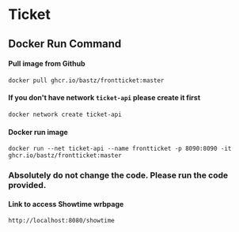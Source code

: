 # Ticket
## Docker Run Command

#### Pull image from Github
```
docker pull ghcr.io/bastz/frontticket:master
```

#### If you don't have network `ticket-api` please create it first
```
docker network create ticket-api
```

#### Docker run image
```
docker run --net ticket-api --name frontticket -p 8090:8090 -it ghcr.io/bastz/frontticket:master
```
### Absolutely do not change the code. Please run the code provided.

#### Link to access Showtime wrbpage
```
http://localhost:8080/showtime
```

